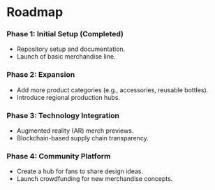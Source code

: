 # Roadmap

### Phase 1: Initial Setup (Completed)
- Repository setup and documentation.
- Launch of basic merchandise line.

### Phase 2: Expansion
- Add more product categories (e.g., accessories, reusable bottles).
- Introduce regional production hubs.

### Phase 3: Technology Integration
- Augmented reality (AR) merch previews.
- Blockchain-based supply chain transparency.

### Phase 4: Community Platform
- Create a hub for fans to share design ideas.
- Launch crowdfunding for new merchandise concepts.